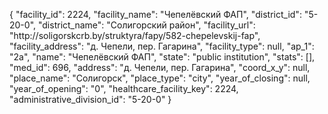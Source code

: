 {
    "facility_id": 2224,
    "facility_name": "Чепелёвский ФАП",
    "district_id": "5-20-0",
    "district_name": "Солигорский район",
    "facility_url": "http:\/\/soligorskcrb.by\/struktyra\/fapy\/582-chepelevskij-fap",
    "facility_address": "д. Чепели, пер. Гагарина",
    "facility_type": null,
    "ap_1": "2а",
    "name": "Чепелёвский ФАП",
    "state": "public institution",
    "stats": [],
    "med_id": 696,
    "address": "д. Чепели, пер. Гагарина",
    "coord_x_y": null,
    "place_name": "Солигорск",
    "place_type": "city",
    "year_of_closing": null,
    "year_of_opening": "0",
    "healthcare_facility_key": 2224,
    "administrative_division_id": "5-20-0"
}